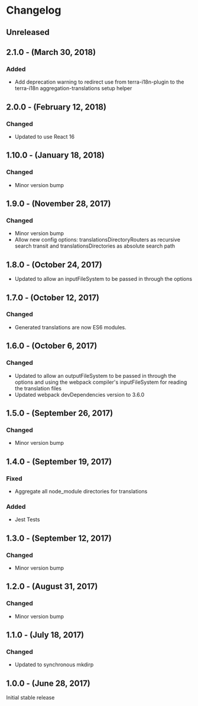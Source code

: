 Changelog
=========

Unreleased
----------

2.1.0 - (March 30, 2018)
------------------
### Added
* Add deprecation warning to redirect use from terra-i18n-plugin to the terra-i18n aggregation-translations setup helper

2.0.0 - (February 12, 2018)
------------------
### Changed
* Updated to use React 16

1.10.0 - (January 18, 2018)
------------------
### Changed
* Minor version bump

1.9.0 - (November 28, 2017)
------------------
### Changed
* Minor version bump
* Allow new config options: translationsDirectoryRouters as recursive search transit and translationsDirectories as absolute search path

1.8.0 - (October 24, 2017)
------------------
* Updated to allow an inputFileSystem to be passed in through the options

1.7.0 - (October 12, 2017)
------------------
### Changed
* Generated translations are now ES6 modules.

1.6.0 - (October 6, 2017)
------------------
### Changed
* Updated to allow an outputFileSystem to be passed in through the options and using the webpack compiler's inputFileSystem for reading the translation files
* Updated webpack devDependencies version to 3.6.0

1.5.0 - (September 26, 2017)
------------------
### Changed
* Minor version bump

1.4.0 - (September 19, 2017)
------------------
### Fixed
* Aggregate all node_module directories for translations

### Added
* Jest Tests

1.3.0 - (September 12, 2017)
------------------
### Changed
* Minor version bump

1.2.0 - (August 31, 2017)
------------------
### Changed
* Minor version bump

1.1.0 - (July 18, 2017)
------------------
### Changed
* Updated to synchronous mkdirp

1.0.0 - (June 28, 2017)
------------------
Initial stable release
